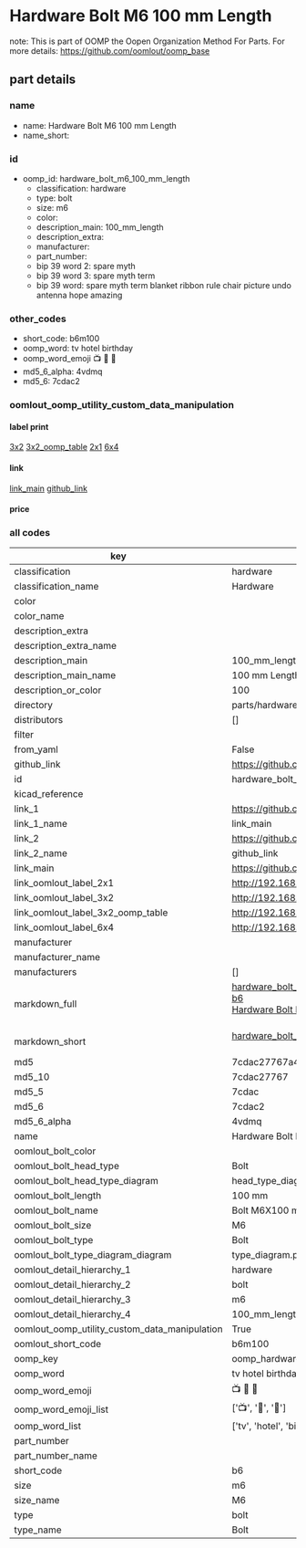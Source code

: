 # Hardware Bolt M6 100 mm Length  

note: This is part of OOMP the Oopen Organization Method For Parts. For more details: https://github.com/oomlout/oomp_base

##  part details





### name
* name: Hardware Bolt M6 100 mm Length
* name_short: 
### id
* oomp_id: hardware_bolt_m6_100_mm_length
  * classification: hardware
  * type: bolt
  * size: m6
  * color: 
  * description_main: 100_mm_length
  * description_extra: 
  * manufacturer: 
  * part_number: 
  * bip 39 word 2: spare myth
  * bip 39 word 3: spare myth term
  * bip 39 word: spare myth term blanket ribbon rule chair picture undo antenna hope amazing

### other_codes
* short_code: b6m100
* oomp_word: tv hotel birthday
* oomp_word_emoji :tv: :hotel: :birthday:
* md5_6_alpha: 4vdmq
* md5_6: 7cdac2






### oomlout_oomp_utility_custom_data_manipulation
#### label print
[3x2](http://192.168.1.245:1112/?label=oomp%204vdmq)
[3x2_oomp_table](http://192.168.1.107:1112/?label=oomp%204vdmq)
[2x1](http://192.168.1.242:1112/?label=oomp%204vdmq)
[6x4](http://192.168.1.55:1112/?label=oomp%204vdmq)    

#### link

[link_main](https://github.com/oomlout/oomlout_oomp_current_version_messy/tree/main/parts/hardware_bolt_m6_100_mm_length) [github_link](https://github.com/oomlout/oomlout_oomp_part_src/tree/main/parts/hardware_bolt_m6_100_mm_length)                             

#### price







### all codes 
| key | value |  
| --- | --- |  
| classification | hardware |  
| classification_name | Hardware |  
| color |  |  
| color_name |  |  
| description_extra |  |  
| description_extra_name |  |  
| description_main | 100_mm_length |  
| description_main_name | 100 mm Length |  
| description_or_color | 100 |  
| directory | parts/hardware_bolt_m6_100_mm_length |  
| distributors | [] |  
| filter |  |  
| from_yaml | False |  
| github_link | https://github.com/oomlout/oomlout_oomp_part_src/tree/main/parts/hardware_bolt_m6_100_mm_length |  
| id | hardware_bolt_m6_100_mm_length |  
| kicad_reference |  |  
| link_1 | https://github.com/oomlout/oomlout_oomp_current_version_messy/tree/main/parts/hardware_bolt_m6_100_mm_length |  
| link_1_name | link_main |  
| link_2 | https://github.com/oomlout/oomlout_oomp_part_src/tree/main/parts/hardware_bolt_m6_100_mm_length |  
| link_2_name | github_link |  
| link_main | https://github.com/oomlout/oomlout_oomp_current_version_messy/tree/main/parts/hardware_bolt_m6_100_mm_length |  
| link_oomlout_label_2x1 | http://192.168.1.242:1112/?label=oomp%204vdmq |  
| link_oomlout_label_3x2 | http://192.168.1.245:1112/?label=oomp%204vdmq |  
| link_oomlout_label_3x2_oomp_table | http://192.168.1.107:1112/?label=oomp%204vdmq |  
| link_oomlout_label_6x4 | http://192.168.1.55:1112/?label=oomp%204vdmq |  
| manufacturer |  |  
| manufacturer_name |  |  
| manufacturers | [] |  
| markdown_full | [hardware_bolt_m6_100_mm_length](https://github.com/oomlout/oomlout_oomp_current_version_messy/tree/main/parts/hardware_bolt_m6_100_mm_length)<br>[b6](https://github.com/oomlout/oomlout_oomp_current_version_messy/tree/main/parts/hardware_bolt_m6_100_mm_length)<br>[Hardware Bolt M6 100 Mm Length](https://github.com/oomlout/oomlout_oomp_current_version_messy/tree/main/parts/hardware_bolt_m6_100_mm_length)<br><br> |  
| markdown_short | [hardware_bolt_m6_100_mm_length](https://github.com/oomlout/oomlout_oomp_current_version_messy/tree/main/parts/hardware_bolt_m6_100_mm_length)<br><br> |  
| md5 | 7cdac27767a444baf4dc8175bee4a683 |  
| md5_10 | 7cdac27767 |  
| md5_5 | 7cdac |  
| md5_6 | 7cdac2 |  
| md5_6_alpha | 4vdmq |  
| name | Hardware Bolt M6 100 mm Length |  
| oomlout_bolt_color |  |  
| oomlout_bolt_head_type | Bolt |  
| oomlout_bolt_head_type_diagram | head_type_diagram.png |  
| oomlout_bolt_length | 100 mm |  
| oomlout_bolt_name | Bolt M6X100 mm  (Bolt) |  
| oomlout_bolt_size | M6 |  
| oomlout_bolt_type | Bolt |  
| oomlout_bolt_type_diagram_diagram | type_diagram.png |  
| oomlout_detail_hierarchy_1 | hardware |  
| oomlout_detail_hierarchy_2 | bolt |  
| oomlout_detail_hierarchy_3 | m6 |  
| oomlout_detail_hierarchy_4 | 100_mm_length |  
| oomlout_oomp_utility_custom_data_manipulation | True |  
| oomlout_short_code | b6m100 |  
| oomp_key | oomp_hardware_bolt_m6_100_mm_length |  
| oomp_word | tv hotel birthday |  
| oomp_word_emoji | :tv: :hotel: :birthday: |  
| oomp_word_emoji_list | [':tv:', ':hotel:', ':birthday:'] |  
| oomp_word_list | ['tv', 'hotel', 'birthday'] |  
| part_number |  |  
| part_number_name |  |  
| short_code | b6 |  
| size | m6 |  
| size_name | M6 |  
| type | bolt |  
| type_name | Bolt |  
